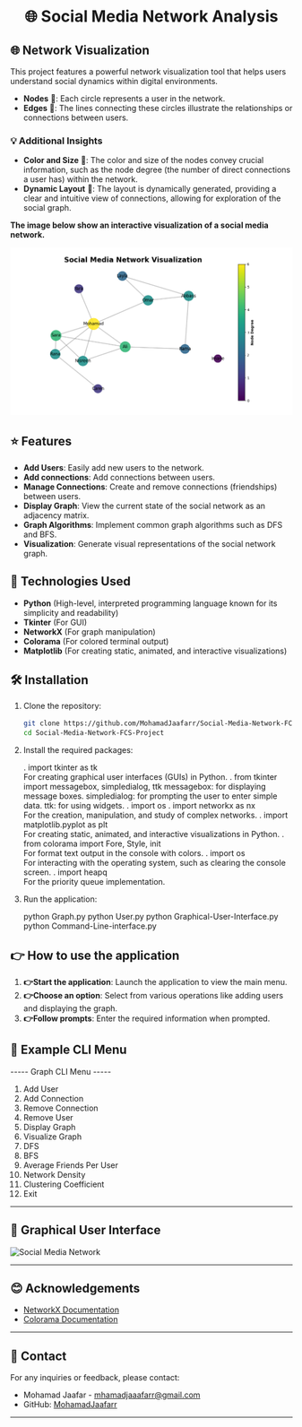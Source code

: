 
<h1 align="center">🌐 Social Media Network Analysis</h1>

## 🌐 Network Visualization

This project features a powerful network visualization tool that helps users understand social dynamics within digital environments. 

- **Nodes** 🌟: Each circle represents a user in the network.
- **Edges** 🔗: The lines connecting these circles illustrate the relationships or connections between users.
  
### 💡 Additional Insights
- **Color and Size** 🎨: The color and size of the nodes convey crucial information, such as the node degree (the number of direct connections a user has) within the network.
- **Dynamic Layout** 📐: The layout is dynamically generated, providing a clear and intuitive view of connections, allowing for exploration of the social graph.

**The image below show an interactive visualization of a social media network.**

![Social Media Network](https://github.com/MohamadJaafarr/Social-Media-Network-FCS-Project/blob/main/Social%20Media%20Network.PNG?raw=true)


## ⭐ Features

- **Add Users**: Easily add new users to the network.
- **Add connections**: Add connections between users.
- **Manage Connections**: Create and remove connections (friendships) between users.
- **Display Graph**: View the current state of the social network as an adjacency matrix.
- **Graph Algorithms**: Implement common graph algorithms such as DFS and BFS.
- **Visualization**: Generate visual representations of the social network graph.

## 🚀 Technologies Used

- **Python** (High-level, interpreted programming language known for its simplicity and readability)
- **Tkinter** (For GUI)
- **NetworkX** (For graph manipulation)
- **Colorama** (For colored terminal output)
- **Matplotlib** (For creating static, animated, and interactive visualizations)

## 🛠️ Installation

1. Clone the repository:
   ```bash
   git clone https://github.com/MohamadJaafarr/Social-Media-Network-FCS-Project
   cd Social-Media-Network-FCS-Project

2. Install the required packages:
   
     . import tkinter as tk  
        For creating graphical user interfaces (GUIs) in Python.
     . from tkinter import messagebox, simpledialog, ttk
        messagebox: for displaying message boxes.
        simpledialog: for prompting the user to enter simple data.
        ttk: for using widgets.
     . import os
     . import networkx as nx   
        For the creation, manipulation, and study of complex networks.
     . import matplotlib.pyplot as plt   
        For creating static, animated, and interactive visualizations in Python.
     . from colorama import Fore, Style, init   
        For format text output in the console with colors.
     . import os  
        For interacting with the operating system, such as clearing the console screen.
     . import heapq   
        For the priority queue implementation.

3. Run the application:

     python Graph.py
     python User.py
     python Graphical-User-Interface.py
     python Command-Line-interface.py  

## 👉 How to use the application

1. **👉Start the application**: Launch the application to view the main menu.
2. **👉Choose an option**: Select from various operations like adding users and displaying the graph.
3. **👉Follow prompts**: Enter the required information when prompted.

## 📝 Example CLI Menu

----- Graph CLI Menu -----
1. Add User
2. Add Connection
3. Remove Connection
4. Remove User
5. Display Graph
6. Visualize Graph
7. DFS
8. BFS
9. Average Friends Per User
10. Network Density
11. Clustering Coefficient
12. Exit
---------------------------

## 🌟 Graphical User Interface

![Social Media Network](https://github.com/MohamadJaafarr/Social-Media-Network-FCS-Project/blob/main/Social-Media-Network.PNG?raw=true)

---------------------------
## 😊 Acknowledgements

- [NetworkX Documentation](https://networkx.org/documentation/stable/)
- [Colorama Documentation](https://pypi.org/project/colorama/)
  
---------------------------

## 📣 Contact

For any inquiries or feedback, please contact:

- Mohamad Jaafar - [mhamadjaaafarr@gmail.com](mailto:your-email@example.com)
- GitHub: [ MohamadJaafarr ](https://github.com/MohamadJaafarr/Social-Media-Network-FCS-Project)

---------------------------

